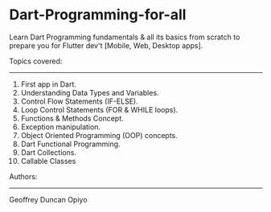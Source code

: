 # Dart-Programming-for-all
Learn Dart Programming fundamentals &amp; all its basics from scratch to prepare you for Flutter dev't [Mobile, Web, Desktop apps].

Topics covered:
_______________
1. First app in Dart.
2. Understanding Data Types and Variables.
3. Control Flow Statements (IF-ELSE).
4. Loop Control Statements (FOR & WHILE loops).
5. Functions & Methods Concept.
6. Exception manipulation.
7. Object Oriented Programming (OOP) concepts.
8. Dart Functional Programming.
9. Dart Collections.
10. Callable Classes

Authors:
________
Geoffrey Duncan Opiyo
